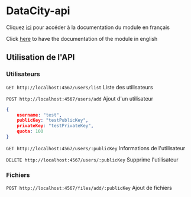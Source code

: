 # DataCity-api

Cliquez [ici](./htmldoc_fr/index.html "") pour accéder à la documentation du module en français

Click [here](./htmldoc_en/index.html "") to have the documentation of the module in english

## Utilisation de l'API

### Utilisateurs

`GET http://localhost:4567/users/list` Liste des utilisateurs

`POST http://localhost:4567/users/add` Ajout d'un utilisateur
```json
{
	username: "test",
	publicKey: "testPublicKey",
	privateKey: "testPrivateKey",
	quota: 100
}
```

`GET http://localhost:4567/users/:publicKey` Informations de l'utilisateur

`DELETE http://localhost:4567/users/:publicKey` Supprime l'utilisateur

### Fichiers

`POST http://localhost:4567/files/add/:publicKey` Ajout de fichiers